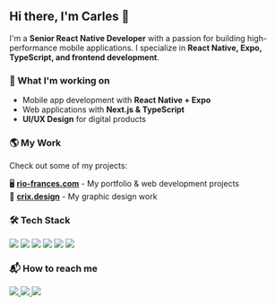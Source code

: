 ## Hi there, I'm Carles 👋  

I'm a **Senior React Native Developer** with a passion for building high-performance mobile applications. I specialize in **React Native, Expo, TypeScript, and frontend development**.  

### 🚀 What I'm working on  
- Mobile app development with **React Native + Expo**  
- Web applications with **Next.js & TypeScript**  
- **UI/UX Design** for digital products  

### 🌎 My Work  
Check out some of my projects:  

🖥️ [**rio-frances.com**](https://www.rio-frances.com) - My portfolio & web development projects  
🎨 [**crix.design**](https://www.crix.design) - My graphic design work  

### 🛠️ Tech Stack  
<p align="left">
  <img src="https://img.shields.io/badge/-React-61DAFB?logo=react&logoColor=white&style=for-the-badge" />
  <img src="https://img.shields.io/badge/-React%20Native-61DAFB?logo=react&logoColor=white&style=for-the-badge" />
  <img src="https://img.shields.io/badge/-Expo-000020?logo=expo&logoColor=white&style=for-the-badge" />
  <img src="https://img.shields.io/badge/-Next.js-000000?logo=next.js&logoColor=white&style=for-the-badge" />
  <img src="https://img.shields.io/badge/-TypeScript-3178C6?logo=typescript&logoColor=white&style=for-the-badge" />
  <img src="https://img.shields.io/badge/-Tailwind_CSS-06B6D4?logo=tailwindcss&logoColor=white&style=for-the-badge" />
</p>

### 📬 How to reach me  
<p align="left">
  <a href="mailto:your.email@example.com">
    <img src="https://img.shields.io/badge/-Email-EA4335?logo=gmail&logoColor=white&style=for-the-badge" />
  </a>
  <a href="https://www.linkedin.com/in/your-profile">
    <img src="https://img.shields.io/badge/-LinkedIn-0077B5?logo=linkedin&logoColor=white&style=for-the-badge" />
  </a>
  <a href="https://wa.me/123456789">
    <img src="https://img.shields.io/badge/-WhatsApp-25D366?logo=whatsapp&logoColor=white&style=for-the-badge" />
  </a>
</p>
